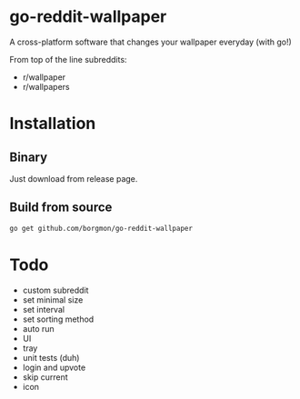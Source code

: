 # go-reddit-wallpaper

A cross-platform software that changes your wallpaper everyday (with go!)

From top of the line subreddits:

- r/wallpaper
- r/wallpapers

# Installation

## Binary

Just download from release page.

## Build from source

```bash
go get github.com/borgmon/go-reddit-wallpaper
```

# Todo

- custom subreddit
- set minimal size
- set interval
- set sorting method
- auto run
- UI
- tray
- unit tests (duh)
- login and upvote
- skip current
- icon
